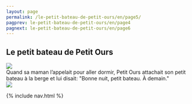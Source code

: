 ```yaml
---
layout: page
permalink: /le-petit-bateau-de-petit-ours/en/page5/
pagprev: le-petit-bateau-de-petit-ours/en/page4
pagnext: le-petit-bateau-de-petit-ours/en/page6
---
```


## Le petit bateau de Petit Ours

<img src="{{ site.baseurl }}/img/le-petit-bateau-de-petit-ours/page5.jpg"/>

<div class="childbook-text">
Quand sa maman l’appelait pour aller dormir, Petit Ours attachait son petit bateau à la berge et lui disait: "Bonne nuit, petit bateau. À demain."
</div>

<img src="{{ site.baseurl }}/img/le-petit-bateau-de-petit-ours/page5-1.jpg"/>

{% include nav.html %}
